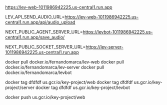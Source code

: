 <https://lev-web-1011986942225.us-central1.run.app>

LEV_API_SEND_AUDIO_URL=<https://lev-web-1011986942225.us-central1.run.app/api/audio_upload>

NEXT_PUBLIC_AGENT_SERVER_URL=<https://levbot-1011986942225.us-central1.run.app/save_audio/>

NEXT_PUBLIC_SOCKET_SERVER_URL=<https://lev-server-1011986942225.us-central1.run.app>

docker pull docker.io/fernandomarca/lev-web
docker pull docker.io/fernandomarca/lev-server
docker pull docker.io/fernandomarca/levbot

docker tag dfdfdf us.gcr.io/key-project/web
docker tag dfdfdf us.gcr.io/key-project/server
docker tag dfdfdf us.gcr.io/key-project/levbot

docker push us.gcr.io/key-project/web
